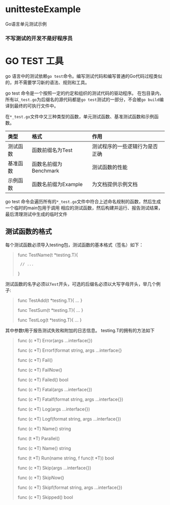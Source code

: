 # unittesteExample

Go语言单元测试示例

### 不写测试的开发不是好程序员

# GO TEST 工具

go 语言中的测试依赖`go test`命令。编写测试代码和编写普通的Go代码过程类似的，并不需要学习新的语法、规则和工具。

go test 命令是一个按照一定的约定和组织的测试代码的驱动程序。
在包目录内，所有以`_test.go`为后缀名的源代码都是`go test`测试的一部分，不会被`go build`编译到最终的可执行文件中。

在`*_test.go`文件中又三种类型的函数，单元测试函数、基准测试函数和示例函数。

| 类型   |格式|作用|
|:-----|:----|:----|
| 测试函数 | 函数前缀名为Test | 测试程序的一些逻辑行为是否正确 |
| 基准函数 | 函数名前缀为Benchmark | 测试函数的性能 |
| 示例函数 | 函数名前缀为Example | 为文档提供示例文档 |

go test 命令会遍历所有的`*_test.go`文件中符合上述命名规制的函数，然后生成一个临时的main包用于调用
相应的测试函数，然后构建并运行、报告测试结果，最后清理测试中生成的临时文件

## 测试函数的格式
每个测试函数必须导入testing包，测试函数的基本格式（签名）如下：
> func TestName(t *testing.T){
> 
>      // ...
> 
> }

测试函数的名字必须以`Test`开头，可选的后缀名必须以大写字母开头，举几个例子:
> func TestAdd(t *testing.T){ ... }
> 
> func TestSum(t *testing.T){ ... }
> 
> func TestLog(t *testing.T){ ... }

其中参数t用于报告测试失败和附加的日志信息。 testing.T的拥有的方法如下
> func (c *T) Error(args ...interface{})
> 
> func (c *T) Errorf(format string, args ...interface{}
> 
> func (c *T) Fail()
> 
> func (c *T) FailNow()
> 
> func (c *T) Failed() bool
> 
> func (c *T) Fatal(args ...interface{})
> 
> func (c *T) Fatalf(format string, args ...interface{})
> 
> func (c *T) Log(args ...interface{})
> 
> func (c *T) Logf(format string, args ...interface{})
> 
> func (c *T) Name() string
> 
> func (t *T) Parallel()
> 
> func (c *T) Name() string
> 
> func (t *T) Run(name string, f func(t *T)) bool
> 
> func (c *T) Skip(args ...interface{})
> 
> func (c *T) SkipNow()
> 
> func (c *T) Skipf(format string, args ...interface{})
> 
> func (c *T) Skipped() bool
> 